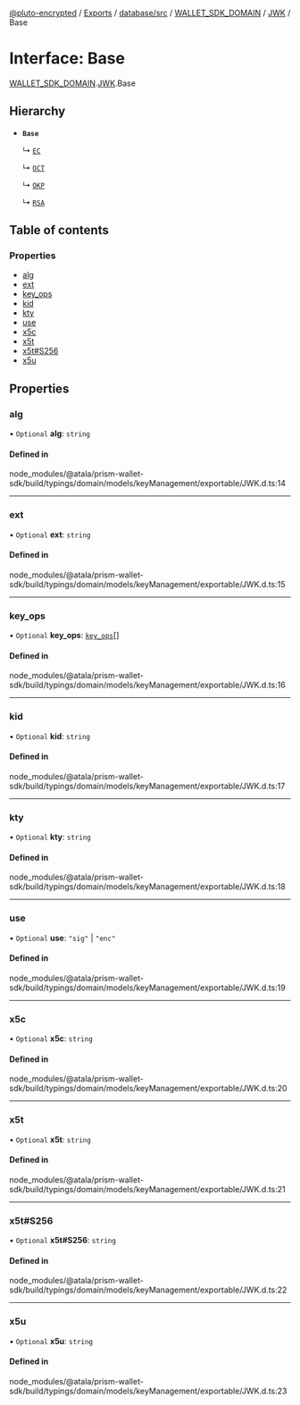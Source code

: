 [@pluto-encrypted](../README.md) / [Exports](../modules.md) / [database/src](../modules/database_src.md) / [WALLET\_SDK\_DOMAIN](../modules/database_src.WALLET_SDK_DOMAIN.md) / [JWK](../modules/database_src.WALLET_SDK_DOMAIN.JWK.md) / Base

# Interface: Base

[WALLET\_SDK\_DOMAIN](../modules/database_src.WALLET_SDK_DOMAIN.md).[JWK](../modules/database_src.WALLET_SDK_DOMAIN.JWK.md).Base

## Hierarchy

- **`Base`**

  ↳ [`EC`](database_src.WALLET_SDK_DOMAIN.JWK.EC.md)

  ↳ [`OCT`](database_src.WALLET_SDK_DOMAIN.JWK.OCT.md)

  ↳ [`OKP`](database_src.WALLET_SDK_DOMAIN.JWK.OKP.md)

  ↳ [`RSA`](database_src.WALLET_SDK_DOMAIN.JWK.RSA.md)

## Table of contents

### Properties

- [alg](database_src.WALLET_SDK_DOMAIN.JWK.Base.md#alg)
- [ext](database_src.WALLET_SDK_DOMAIN.JWK.Base.md#ext)
- [key\_ops](database_src.WALLET_SDK_DOMAIN.JWK.Base.md#key_ops)
- [kid](database_src.WALLET_SDK_DOMAIN.JWK.Base.md#kid)
- [kty](database_src.WALLET_SDK_DOMAIN.JWK.Base.md#kty)
- [use](database_src.WALLET_SDK_DOMAIN.JWK.Base.md#use)
- [x5c](database_src.WALLET_SDK_DOMAIN.JWK.Base.md#x5c)
- [x5t](database_src.WALLET_SDK_DOMAIN.JWK.Base.md#x5t)
- [x5t#S256](database_src.WALLET_SDK_DOMAIN.JWK.Base.md#x5t#s256)
- [x5u](database_src.WALLET_SDK_DOMAIN.JWK.Base.md#x5u)

## Properties

### alg

• `Optional` **alg**: `string`

#### Defined in

node_modules/@atala/prism-wallet-sdk/build/typings/domain/models/keyManagement/exportable/JWK.d.ts:14

___

### ext

• `Optional` **ext**: `string`

#### Defined in

node_modules/@atala/prism-wallet-sdk/build/typings/domain/models/keyManagement/exportable/JWK.d.ts:15

___

### key\_ops

• `Optional` **key\_ops**: [`key_ops`](../modules/database_src.WALLET_SDK_DOMAIN.JWK.md#key_ops)[]

#### Defined in

node_modules/@atala/prism-wallet-sdk/build/typings/domain/models/keyManagement/exportable/JWK.d.ts:16

___

### kid

• `Optional` **kid**: `string`

#### Defined in

node_modules/@atala/prism-wallet-sdk/build/typings/domain/models/keyManagement/exportable/JWK.d.ts:17

___

### kty

• `Optional` **kty**: `string`

#### Defined in

node_modules/@atala/prism-wallet-sdk/build/typings/domain/models/keyManagement/exportable/JWK.d.ts:18

___

### use

• `Optional` **use**: ``"sig"`` \| ``"enc"``

#### Defined in

node_modules/@atala/prism-wallet-sdk/build/typings/domain/models/keyManagement/exportable/JWK.d.ts:19

___

### x5c

• `Optional` **x5c**: `string`

#### Defined in

node_modules/@atala/prism-wallet-sdk/build/typings/domain/models/keyManagement/exportable/JWK.d.ts:20

___

### x5t

• `Optional` **x5t**: `string`

#### Defined in

node_modules/@atala/prism-wallet-sdk/build/typings/domain/models/keyManagement/exportable/JWK.d.ts:21

___

### x5t#S256

• `Optional` **x5t#S256**: `string`

#### Defined in

node_modules/@atala/prism-wallet-sdk/build/typings/domain/models/keyManagement/exportable/JWK.d.ts:22

___

### x5u

• `Optional` **x5u**: `string`

#### Defined in

node_modules/@atala/prism-wallet-sdk/build/typings/domain/models/keyManagement/exportable/JWK.d.ts:23
